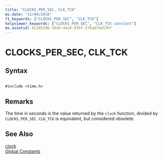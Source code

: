 ```yaml
---
title: "CLOCKS_PER_SEC, CLK_TCK"
ms.date: "11/04/2016"
f1_keywords: ["CLOCKS_PER_SEC", "CLK_TCK"]
helpviewer_keywords: ["CLOCKS_PER_SEC", "CLK_TCK constant"]
ms.assetid: bc285106-383d-44cb-91bf-276ad7de57bf
---
```

# CLOCKS_PER_SEC, CLK_TCK

## Syntax

```

#include <time.h>
```

## Remarks

The time in seconds is the value returned by the `clock` function, divided by `CLOCKS_PER_SEC`. `CLK_TCK` is equivalent, but considered obsolete.

## See Also

[clock](../c-runtime-library/reference/clock.md)<br/>
[Global Constants](../c-runtime-library/global-constants.md)
